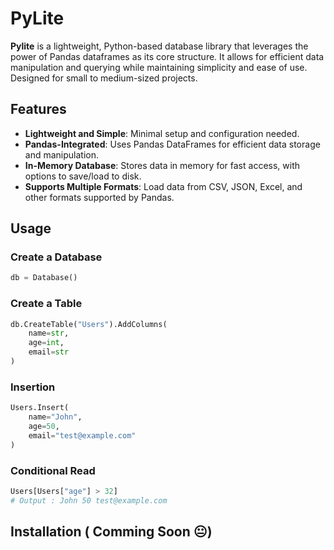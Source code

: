 # PyLite

**Pylite** is a lightweight, Python-based database library that leverages the power of Pandas dataframes as its core structure. It allows for efficient data manipulation and querying while maintaining simplicity and ease of use. Designed for small to medium-sized projects.

## Features

- **Lightweight and Simple**: Minimal setup and configuration needed.
- **Pandas-Integrated**: Uses Pandas DataFrames for efficient data storage and manipulation.
- **In-Memory Database**: Stores data in memory for fast access, with options to save/load to disk.
- **Supports Multiple Formats**: Load data from CSV, JSON, Excel, and other formats supported by Pandas.

## Usage
### Create a Database

```python
db = Database()
```

### Create a Table

```python
db.CreateTable("Users").AddColumns(
    name=str,
    age=int,
    email=str
)
```

### Insertion

```python
Users.Insert(
    name="John",
    age=50,
    email="test@example.com"
)
```

### Conditional Read
```python
Users[Users["age"] > 32]
# Output : John 50 test@example.com
```


## Installation ( Comming Soon 😐)

<!-- 
To install **Pylite**, use pip:
```bash
pip install pylite -->
